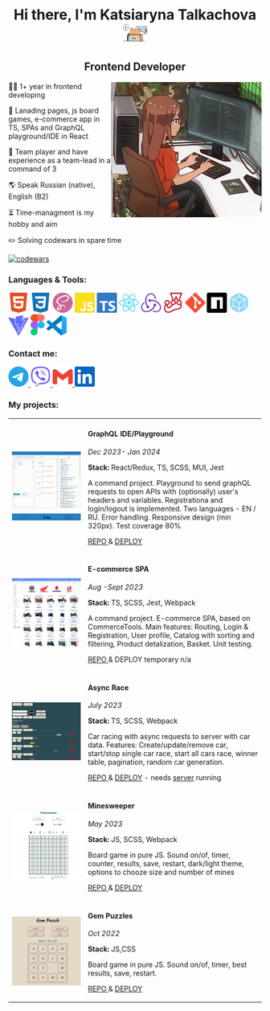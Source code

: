 <h1 align="center">Hi there, I'm <b>Katsiaryna Talkachova</b> 
  <img src="assets/h1gif1.gif" alt='hello' width="60"/>   
</h1>
<h2 align="center">Frontend Developer</h3>

<img src="assets/girl.webp" alt="girl" width="300" align="right">

 👩‍💻 1+ year in frontend developing
 
 📜 Lanading pages, js board games, e-commerce app in TS, SPAs and GraphQL playground/IDE in React
 
 🤝 Team player and have experience as a team-lead in a command of 3 
 
 🌎 Speak Russian (native), English (B2) 
 
  ⏳ Time-managment is my hobby and aim
  
 ✏️ Solving codewars in spare time
 
 [![codewars](https://www.codewars.com/users/kotsiaryna/badges/small)](https://www.codewars.com/users/kotsiaryna)  

<h3>Languages & Tools: </h3>
<div>
  <img src='assets/html5.svg' alt='HTML5' width='40' margin='50px'>
  <img src='assets/css3.svg' alt='CSS3' width='40'>
  <img src='assets/sass.svg' alt='SASS' width='40'>
  <img src='assets/javascript.svg' alt='JS' width='40'>
  <img src='assets/typescript.svg' alt='TS' width='40'>
  <img src='assets/react.svg' alt='react' width='40'>
  <img src='assets/redux.svg' alt='REDUX' width='40'>
   <img src='assets/jest.svg' alt='Jest' width='40'>
  <img src='assets/git.svg' alt='GIT' width='40'>
  <img src='assets/npm.svg' alt='npm' width='40'>
  <img src='assets/webpack.svg' alt='webpack' width='40'>
  <img src='assets/vite.svg' alt='Vite' width='40'>  
  <img src='assets/figma.svg' alt='Figma' width='28'>  
  <img src='assets/VSCode.svg' alt='CODE' width='40'> 
</div>


<h3> Contact me: </h3> 
<div>
 <a href="https://t.me/katrin_awsm" target="_blank">
    <img alt="TG" src="assets/telegram.svg" width="40" />
  </a>
 <a href="viber://chat?number=%2B375297938298" target="_blank">
    <img alt="Viber" src="assets/viber.svg" width="40" />
  </a>
  <a href="mailto:katsiaryna.n@gmail.com" target="_blank">
    <img alt="GMail" src="assets/gmail.svg" width="40" />
  </a>
  <a href="https://www.linkedin.com/in/katsiarynatalkachova" target="_blank">
    <img alt="LI" src="assets/linkedin.svg" width="40" />
  </a>
 </div>

 <h3> My projects: </h3> 

 <table>
   <tbody>
   <tr>
    <td width="30%">
    <img src="assets/graphiql.png" alt="graphiql"  width="300" align="center" > 
    </td>
    <td>
  <h4> GraphQL IDE/Playground </h4>
      
  <i> Dec 2023- Jan 2024</i>
   
   **Stack:** React/Redux, TS, SCSS, MUI, Jest 

  A command project. Playground to send graphQL  requests to open APIs with (optionally) user's headers and variables. Registrationa and login/logout is implemented. Two languages - EN / RU. Error handling. Responsive design (min 320px). Test coverage 80%
  
  <a href="https://github.com/kotsiaryna/graphiql-app">REPO </a> <span> &  </span> <a href="https://react-rangers.netlify.app/">DEPLOY</a>
  </td>
 </tr>
  <tr>
  <td width="30%"> 
  <img src="assets/ecommerce.png" alt="e-commerce" width="300" align="center" >
  </td>
  <td>
 <h4>E-commerce SPA</h4>
    
 <i> Aug -Sept 2023</i>
    
 **Stack:** TS, SCSS, Jest, Webpack 
 
   A command project. E-commerce SPA, based on CommerceTools. Main features: Routing, Login & Registration, User profile, Catalog with sorting and filtering, Product detalization, Basket. Unit testing. 
 
  <a href="https://github.com/Greys73/eCommerce-Application">REPO </a> <span> &  </span> DEPLOY temporary n/a
</td>
</tr>
 <tr>
   <td width="30%"> 
  <img src="assets/race.jpg" alt="race" width="300" align="center" >
  </td>
 <td>
 <h4> Async Race </h4> 
   
 <i> July 2023</i>

  **Stack:** TS, SCSS, Webpack 
 
  Car racing with async requests to server with car data. Features: Create/update/remove car, start/stop single car race, start all cars race, winner table, pagination, random car generation.

  <a href="https://github.com/kotsiaryna/RSSchool_2023/tree/race"> REPO </a> <span> &  </span> <a href="https://kotsiaryna.github.io/RSSchool_2023/async-race/">DEPLOY</a> - needs <a href="https://github.com/kotsiaryna/async-race-api">server</a> running
 </td>
 </tr>
  <tr>
  <td width="30%">  
   <img src="assets/minesweeper.jpg" alt="minesweeper" width="300" align="center" >

  </td>
  <td>
<h4> Minesweeper </h4>
    
<i> May 2023</i>

  **Stack:** JS, SCSS, Webpack 
 
   Board game in pure JS. Sound on/of, timer, counter, results, save, restart, dark/light theme, options to chooze size and number of mines

  <a href="https://github.com/kotsiaryna/RSSchool_2023/tree/minesweeper"> REPO </a> <span> &  </span> <a href="https://kotsiaryna.github.io/RSSchool_2023/minesweeper/">DEPLOY</a>
 </td>
</tr>
 <tr>
 <td width="30%"> 
<img src="assets/gemPuzle.jpg" alt="gemPuzzle" width="300" align="center" >
 </td>
  <td>
 <h4> Gem Puzzles </h4>
    
 <i> Oct 2022</i>

  **Stack:** JS,CSS 

 Board game in pure JS. Sound on/of, timer, best results, save, restart. 
 
  <a href="https://github.com/kotsiaryna/GemPuzzle/tree/puzzle"> REPO </a> & <a href="https://kotsiaryna.github.io/GemPuzzle/puzzle/">DEPLOY</a>
</td>
 </tr>
</tbody>
</table>


 

